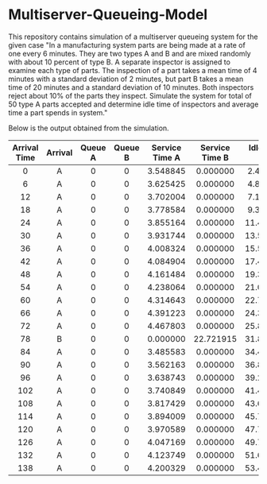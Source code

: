 # Multiserver-Queueing-Model
This repository contains simulation of a multiserver queueing system for the given case "In a manufacturing system parts are being made at a rate of one every 6 minutes. They are two types A and B and are mixed randomly with about 10 percent of type B. A separate inspector is assigned to examine each type of parts. The inspection of a part takes a mean time of 4 minutes with a standard deviation of 2 minutes, but part B takes a mean time of 20 minutes and a standard deviation of 10 minutes. Both inspectors reject about 10% of the parts they inspect. Simulate the system for total of 50 type A parts accepted and determine idle time of inspectors and average time a part spends in system."

Below is the output obtained from the simulation.


| Arrival Time | Arrival | Queue A | Queue B | Service Time A | Service Time B | Idle Time A | Idle Time B | Accepted A | Accepted B |
|:------------:|:-------:|:-------:|:-------:|:--------------:|:--------------:|:-----------:|:-----------:|:----------:|:----------:|
| 0 | A | 0 | 0 | 3.548845 | 0.000000 | 2.451155 | 6.000000 | 1 | 0 |
| 6 | A | 0 | 0 | 3.625425 | 0.000000 | 4.825731 | 12.000000 | 2 | 0 | 
| 12 | A | 0 | 0 | 3.702004 | 0.000000 | 7.123726   |    18.000000 | 3 | 0 | 
| 18 | A | 0 | 0 | 3.778584 | 0.000000 | 9.345142 | 24.000000 | 4 | 0 | 
| 24 | A | 0 | 0 | 3.855164 | 0.000000 | 11.489978 | 30.000000 | 5 | 0 | 
| 30 | A | 0 | 0 | 3.931744 | 0.000000 | 13.558234 | 36.000000 | 6 | 0 | 
| 36 | A | 0 | 0 | 4.008324 | 0.000000 | 15.549910 | 42.000000 | 7 | 0 | 
| 42 | A | 0 | 0 | 4.084904 | 0.000000 | 17.465006 | 48.000000 | 8 | 0 | 
| 48 | A | 0 | 0 | 4.161484 | 0.000000 | 19.303523 | 54.000000 | 9 | 0 | 
| 54 | A | 0 | 0 | 4.238064 | 0.000000 | 21.065459 | 60.000000 | 10 | 0 | 
| 60 | A | 0 | 0 | 4.314643 | 0.000000 | 22.750816 | 66.000000 | 11 |0 | 
| 66 | A | 0 | 0 | 4.391223 | 0.000000 | 24.359592 | 72.000000 | 12 | 0 | 
| 72 | A | 0 | 0 | 4.467803 | 0.000000 | 25.891789 | 78.000000 | 12 | 0 | 
| 78 | B | 0 | 0 | 0.000000 | 22.721915 | 31.891789 | 78.000000 | 12 | 0 | 
| 84 | A | 0 | 0 | 3.485583 | 0.000000 | 34.406206 | 78.000000 | 13 | 0 | 
| 90 | A | 0 | 0 | 3.562163 | 0.000000 | 36.844043 | 78.000000 | 14 | 0 | 
| 96 | A | 0 | 0 | 3.638743 | 0.000000 | 39.205301 | 79.278085 | 15 | 1 | 
| 102 | A | 0 | 0 | 3.740849 | 0.000000 | 41.464451 | 85.278085 | 16 | 1 | 
| 108 | A | 0 | 0 | 3.817429 | 0.000000 | 43.647022 | 91.278085 | 17 | 1 | 
| 114 | A | 0 | 0 | 3.894009 | 0.000000 | 45.753013 | 97.278085 | 18 | 1 | 
| 120 | A | 0 | 0 | 3.970589 | 0.000000 | 47.782424 | 103.278085 | 19 | 1 | 
| 126 | A | 0 | 0 | 4.047169 | 0.000000 | 49.735256 | 109.278085 | 20 | 1 | 
| 132 | A | 0 | 0 | 4.123749 | 0.000000 | 51.611507 | 115.278085 | 21 | 1 | 
| 138 | A | 0 | 0 | 4.200329 | 0.000000 | 53.411178 | 121.278085 | 22 | 1 | 
